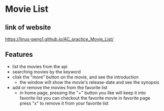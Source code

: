 # Movie List

## link of website
https://linus-peng1.github.io/AC_practice_Movie_List/

## Features
- list the movies from the api
- searching movies by the keyword
- clisk the "more" button on the movie, and see the introduction
  - the window will show the movie's release-date and see the synopsis 
- add or remove the movies from the favorite list
  - in home page, pressing the "+" button you like will keep it into favorite list
    you can checkout the favorite movie in favorite page
    press "x" to remove it from your favorite list
